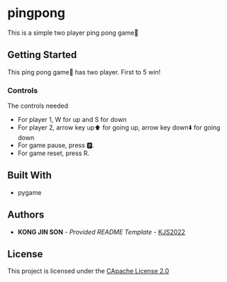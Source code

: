 # pingpong

This is a simple two player ping pong game🏓

## Getting Started

This ping pong game🏓 has two player. First to 5 win!

### Controls

The controls needed
- For player 1, W for up and S for down 
- For player 2, arrow key up⬆️ for going up, arrow key down⬇️ for going down
- For game pause, press 🅿️.
- For game reset, press R.

## Built With
  - pygame
## Authors

  - **KONG JIN SON** - *Provided README Template* -
    [KJS2022](https://github.com/KJS2022)

## License

This project is licensed under the [CApache License 2.0](LICENSE)
